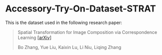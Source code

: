 # Accessory-Try-On-Dataset-STRAT

This is the dataset used in the following research paper:

> Spatial Transformation for Image Composition via Correspondence Learning [[arXiv]](https://arxiv.org/pdf/2207.02398.pdf)
>
> Bo Zhang, Yue Liu, Kaixin Lu, Li Niu, Liqing Zhang
